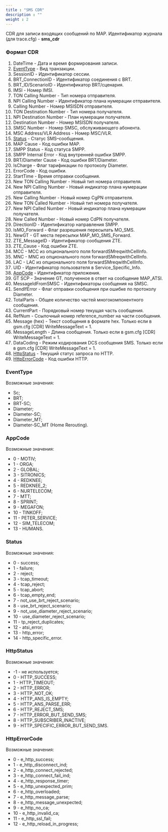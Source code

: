 ```yaml
---
title : "SMS CDR"
description : ""
weight : 2
---
```


CDR для записи входящих сообщений по MAP.
Идентификатор журнала (для trace.cfg) - **sms_cdr**

### Формат CDR

1. DateTime - Дата и время формирования записи.
2. [EventType](#eventtype) - Вид транзакции.
3. SessionID - Идентификатор сессии.
4. BRT_ConnectionID - Идентификатор соединения с BRT.
5. BRT_ID/ScenarioID - Идентификатор BRT/сценария.
6. IMSI - Номер IMSI.
7. TON Calling Number - Тип номера отправителя.
8. NPI Calling Number - Идентификатор плана нумерации отправителя.
9. Calling Number - Номер MSISDN отправителя.
10. TON Destination Number - Тип номера получателя.
11. NPI Destination Number - План нумерации получателя.
12. Destination Number - Номер MSISDN получателя.
13. SMSC Number - Номер SMSC, обслуживающего абонента.
14. MSC Address/VLR Address - Номер MSC/VLR.
15. [Status](#status) - Статус SMS–сообщения.
16. MAP Cause - Код ошибки MAP.
17. SMPP Status - Код статуса SMPP.
18. SMPP Internal Error - Код внутренней ошибки SMPP.
19. BRT/Diameter Cause - Код ошибки BRT/Diameter.
20. IsCharge - Флаг тарификации по протоколу Diameter.
21. ErrorCode - Код ошибки.
22. StartTime - Время отправки сообщения.
23. New TON Calling Number - Новый тип номера отправителя.
24. New NPI Calling Number - Новый индикатор плана нумерации отправителя.
25. New Calling Number - Новый номер CgPN отправителя.
26. New TON Called Number - Новый тип номера получателя.
27. New NPI Called Number - Новый индикатор плана нумерации получателя.
28. New Called Number - Новый номер CdPN получателя.
29. DirectionID - Идентификатор направления SMPP.
30. IsMO_Forward - Флаг разрешения пересылать MO_SMS.
31. NewGT - GT места пересылки MAP_MO_SMS_Forward.
32. ZTE_MessageID - Идентификатор сообщения ZTE.
33. ZTE_Cause - Код ошибки ZTE.
34. MCC - MCC из опционального поля forwardSMreqwithCellInfo.
35. MNC - MNC из опционального поля forwardSMreqwithCellInfo.
36. LAC - LAC из опционального поля forwardSMreqwithCellInfo.
37. UID - Идентификатор пользователя в Service_Specific_Info.
38. [AppCode](#appcode) - Идентификатор приложения.
39. GT SCP - Значение GT, полученное в ответ на сообщение MAP_ATSI.
40. MessageIdFromSMSC - Идентификаторы сообщения на SMSC.
41. SendIfError - Флаг отправки сообщения при ошибке по протоколу Diameter.
42. TotalParts - Общее количество частей многокомпонентного сообщения.
43. CurrentPart - Порядковый номер текущая часть сообщения.
44. RefNum - Ссылочный номер reference_number на части сообщения.
45. Message (hex) - Текст сообщения в формате hex. Только если в gsm.cfg [CDR] WriteMessageText = 1.
46. MessageLength - Длина сообщения. Только если в gsm.cfg [CDR] WriteMessageText = 1.
47. DataCoding - Режим кодирования DCS сообщения SMS. Только если в gsm.cfg [CDR] WriteMessageText = 1.
48. [HttpStatus](#httpstatus) - Текущий статус запроса по HTTP.
49. [HttpErrorCode](#httperrorcode) - Код ошибки HTTP.

### <a name="eventtype">EventType</a>
Возможные значения:
* Sc;
* BRT;
* BRT-SC;
* Diameter;
* Diameter-SC;
* Diameter_MT;
* Diameter-SC_MT (Home Rerouting).

### <a name="appcode">AppCode</a>
Возможные значения:
* 0 - MOTIV;
* 1 - ORGA;
* 2 - GLOBAL;
* 3 - SITRONICS;
* 4 - REDKNEE;
* 5 - REDKNEE_2;
* 6 - NURTELECOM;
* 7 - MTT;
* 8 - SPRINT;
* 9 - MEGAFON;
* 10 - TINKOFF;
* 11 - PETER_SERVICE;
* 12 - SIM_TELECOM;
* 13 - HUMANS.

### <a name="status">Status</a>
Возможные значения:
* 0 - success;
* 1 - failure;
* 2 - reject;
* 3 - tcap_timeout;
* 4 - tcap_reject;
* 5 - tcap_abort;
* 6 - tcap_empty_end;
* 7 - not_use_brt_reject_scenario;
* 8 - use_brt_reject_scenario;
* 9 - not_use_diameter_reject_scenario;
* 10 - use_diameter_reject_scenario;
* 11 - tp_reject_duplicates;
* 12 - atsi_error;
* 13 - http_error;
* 14 - http_specific_error.

### <a name="httpstatus">HttpStatus</a>
Возможные значения:
* -1 - не используется;
* 0 - HTTP_SUCCESS;
* 1 - HTTP_TIMEOUT;
* 2 - HTTP_ERROR;
* 3 - HTTP_NOT_OK;
* 4 - HTTP_ANS_IS_EMPTY;
* 5 - HTTP_ANS_PARSE_ERR;
* 6 - HTTP_REJECT_SMS;
* 7 - HTTP_ERROR_BUT_SEND_SMS;
* 8 - HTTP_SUBSCRIBER_INACTIVE;
* 9 - HTTP_SPECIFIC_ERROR_BUT_SEND_SMS.

### <a name="httperrorcode">HttpErrorCode</a>
Возможные значения:
* 0 - e_http_success;
* 1 - e_http_disconnect_ind;
* 2 - e_http_connect_rejected;
* 3 - e_http_connect_fail_ind;
* 4 - e_http_response_timer;
* 5 - e_http_unexpected_prim;
* 6 - e_http_overloaded;
* 7 - e_http_message_parse;
* 8 - e_http_message_unexpected;
* 9 - e_http_no_ca;
* 10 - e_http_invalid_ca;
* 11 - e_http_ssl_fail;
* 12 - e_http_reload_in_progress;
